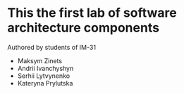 # This the first lab of software architecture components

Authored by students of IM-31
- Maksym Zinets
- Andrii Ivanchyshyn
- Serhii Lytvynenko
- Kateryna Prylutska